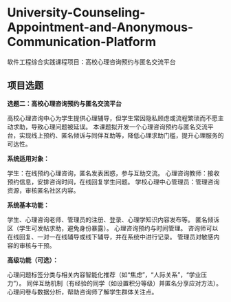 # University-Counseling-Appointment-and-Anonymous-Communication-Platform
软件工程综合实践课程项目：高校心理咨询预约与匿名交流平台

## 项目选题
**选题二：高校心理咨询预约与匿名交流平台**

高校心理咨询中心为学生提供心理辅导，但学生常因隐私顾虑或流程繁琐而不愿主动求助，导致心理问题被延误。
本课题拟开发一个心理咨询预约与匿名交流平台，实现线上预约、匿名倾诉与同伴互助等，降低心理求助门槛，提升心理服务的可达性。

**系统适用对象：**

学生：在线预约心理咨询，匿名发表困惑，参与互助交流。
心理咨询教师：接收预约信息，安排咨询时间，在线回复学生问题。
学校心理中心管理员：管理咨询资源，审核匿名社区内容。

**系统基本功能：**

学生、心理咨询老师、管理员的注册、登录、心理学知识内容发布等。
匿名倾诉区（学生可发帖求助，避免身份暴露）。
心理咨询预约与时间管理。
咨询师可以在线回复、一对一在线辅导或线下辅导，并在系统中进行记录。
管理员对敏感内容的审核与干预。

**高级功能（可选）：**

心理问题标签分类与相关内容智能化推荐（如“焦虑”，“人际关系”，“学业压力”）。
同伴互助机制（有经验的同学（如设置积分等级）并匿名分享应对方法）。
心理问卷与数据分析，帮助咨询师了解学生群体关注点。